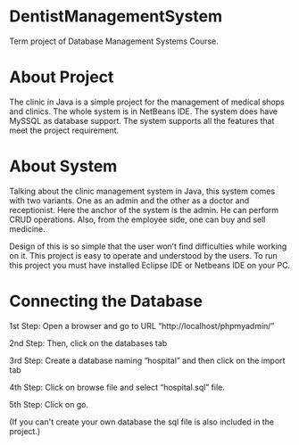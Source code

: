 # DentistManagementSystem
Term project of Database Management Systems Course.

# About Project

The clinic in Java is a simple project for the management of medical shops and clinics. The whole system is in NetBeans IDE. The system does have MySSQL as database support. The system supports all the features that meet the project requirement.

# About System

Talking about the clinic management system in Java, this system comes with two variants. One as an admin and the other as a doctor and receptionist. Here the anchor of the system is the admin. He can perform CRUD operations. Also, from the employee side, one can buy and sell medicine.

Design of this is so simple that the user won’t find difficulties while working on it. This project is easy to operate and understood by the users. To run this project you must have installed Eclipse IDE or Netbeans IDE on your PC.

# Connecting the Database

1st Step: Open a browser and go to URL “http://localhost/phpmyadmin/”

2nd Step: Then, click on the databases tab

3rd Step: Create a database naming “hospital” and then click on the import tab

4th Step: Click on browse file and select “hospital.sql” file.

5th Step: Click on go.

(If you can't create your own database the sql file is also included in the project.)
